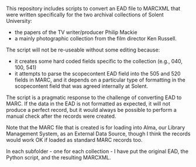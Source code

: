 This repository includes scripts to convert an EAD file to MARCXML that were written specifically for the two archival collections of Solent University:
- the papers of the TV writer/producer Philip Mackie
- a mainly photographic collection from the film director Ken Russell.

The script will not be re-useable without some editing because:
- it creates some hard coded fields specific to the collection (e.g., 040, 100, 541)
- it attempts to parse the scopecontent EAD field into the 505 and 520 fields in MARC, and it depends on a particular type of formatting in the scopecontent field that was agreed internally at Solent.

The script is a pragmatic response to the challenge of converting EAD to MARC. If the data in the EAD is not formatted as expected, it will not produce a perfect record, but it would always be possible to perform a manual check after the records were created.

Note that the MARC file that is created is for loading into Alma, our Library Management System, as an External Data Source, though I think the records would work OK if loaded as standard MARC records too.

In each subfolder - one for each collection - I have put the original EAD, the Python script, and the resulting MARCXML.
